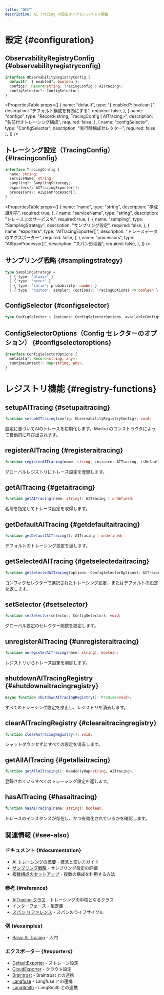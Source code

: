 ```yaml
---
title: "設定"
description: AI Tracing の設定タイプとレジストリ関数
---
```


# 設定 \{#configuration\}

## ObservabilityRegistryConfig \{#observabilityregistryconfig\}

```typescript
interface ObservabilityRegistryConfig {
  default?: { enabled?: boolean };
  configs?: Record<string, TracingConfig | AITracing>;
  configSelector?: ConfigSelector;
}
```

<PropertiesTable
  props={[
{
name: "default",
type: "{ enabled?: boolean }",
description: "デフォルト構成を有効にする",
required: false,
},
{
name: "configs",
type: "Record<string, TracingConfig | AITracing>",
description: "名前付きトレーシング構成",
required: false,
},
{
name: "configSelector",
type: "ConfigSelector",
description: "実行時構成セレクター",
required: false,
},
]}
/>

## トレーシング設定（TracingConfig） \{#tracingconfig\}

```typescript
interface TracingConfig {
  name: string;
  serviceName: string;
  sampling?: SamplingStrategy;
  exporters?: AITracingExporter[];
  processors?: AISpanProcessor[];
}
```

<PropertiesTable
  props={[
{
name: "name",
type: "string",
description: "構成識別子",
required: true,
},
{
name: "serviceName",
type: "string",
description: "トレース上のサービス名",
required: true,
},
{
name: "sampling",
type: "SamplingStrategy",
description: "サンプリング設定",
required: false,
},
{
name: "exporters",
type: "AITracingExporter[]",
description: "トレースデータのエクスポーター",
required: false,
},
{
name: "processors",
type: "AISpanProcessor[]",
description: "スパン処理器",
required: false,
},
]}
/>

## サンプリング戦略 \{#samplingstrategy\}

```typescript
type SamplingStrategy =
  | { type: 'always' }
  | { type: 'never' }
  | { type: 'ratio'; probability: number }
  | { type: 'custom'; sampler: (options?: TracingOptions) => boolean };
```

## ConfigSelector \{#configselector\}

```typescript
type ConfigSelector = (options: ConfigSelectorOptions, availableConfigs: Map<string, AITracing>) => string | undefined;
```

## ConfigSelectorOptions（Config セレクターのオプション） \{#configselectoroptions\}

```typescript
interface ConfigSelectorOptions {
  metadata?: Record<string, any>;
  runtimeContext?: Map<string, any>;
}
```

# レジストリ機能 \{#registry-functions\}

## setupAITracing \{#setupaitracing\}

```typescript
function setupAITracing(config: ObservabilityRegistryConfig): void;
```

設定に基づいてAIのトレースを初期化します。Mastra のコンストラクタによって自動的に呼び出されます。

## registerAITracing \{#registeraitracing\}

```typescript
function registerAITracing(name: string, instance: AITracing, isDefault?: boolean): void;
```

グローバルレジストリにトレース設定を登録します。

## getAITracing \{#getaitracing\}

```typescript
function getAITracing(name: string): AITracing | undefined;
```

名前を指定してトレース設定を取得します。

## getDefaultAITracing \{#getdefaultaitracing\}

```typescript
function getDefaultAITracing(): AITracing | undefined;
```

デフォルトのトレーシング設定を返します。

## getSelectedAITracing \{#getselectedaitracing\}

```typescript
function getSelectedAITracing(options: ConfigSelectorOptions): AITracing | undefined;
```

コンフィグセレクターで選択されたトレーシング設定、またはデフォルトの設定を返します。

## setSelector \{#setselector\}

```typescript
function setSelector(selector: ConfigSelector): void;
```

グローバル設定のセレクター関数を設定します。

## unregisterAITracing \{#unregisteraitracing\}

```typescript
function unregisterAITracing(name: string): boolean;
```

レジストリからトレース設定を削除します。

## shutdownAITracingRegistry \{#shutdownaitracingregistry\}

```typescript
async function shutdownAITracingRegistry(): Promise<void>;
```

すべてのトレーシング設定を停止し、レジストリを消去します。

## clearAITracingRegistry \{#clearaitracingregistry\}

```typescript
function clearAITracingRegistry(): void;
```

シャットダウンせずにすべての設定を消去します。

## getAllAITracing \{#getallaitracing\}

```typescript
function getAllAITracing(): ReadonlyMap<string, AITracing>;
```

登録されているすべてのトレーシング設定を返します。

## hasAITracing \{#hasaitracing\}

```typescript
function hasAITracing(name: string): boolean;
```

トレースのインスタンスが存在し、かつ有効化されているかを確認します。

## 関連情報 \{#see-also\}

### ドキュメント \{#documentation\}

* [AI トレーシングの概要](/docs/observability/ai-tracing/overview) - 概念と使い方ガイド
* [サンプリング戦略](/docs/observability/ai-tracing/overview#sampling-strategies) - サンプリング設定の詳細
* [複数構成のセットアップ](/docs/observability/ai-tracing/overview#multi-config-setup) - 複数の構成を利用する方法

### 参考 \{#reference\}

* [AITracing クラス](/docs/reference/observability/ai-tracing) - トレーシングの中核となるクラス
* [インターフェース](/docs/reference/observability/ai-tracing/interfaces) - 型定義
* [スパン リファレンス](/docs/reference/observability/ai-tracing/span) - スパンのライフサイクル

### 例 \{#examples\}

* [Basic AI Tracing](/docs/examples/observability/basic-ai-tracing) - 入門

### エクスポーター \{#exporters\}

* [DefaultExporter](/docs/reference/observability/ai-tracing/exporters/default-exporter) - ストレージ設定
* [CloudExporter](/docs/reference/observability/ai-tracing/exporters/cloud-exporter) - クラウド設定
* [Braintrust](/docs/reference/observability/ai-tracing/exporters/braintrust) - Braintrust との連携
* [Langfuse](/docs/reference/observability/ai-tracing/exporters/langfuse) - Langfuse との連携
* [LangSmith](/docs/reference/observability/ai-tracing/exporters/langsmith) - LangSmith との連携